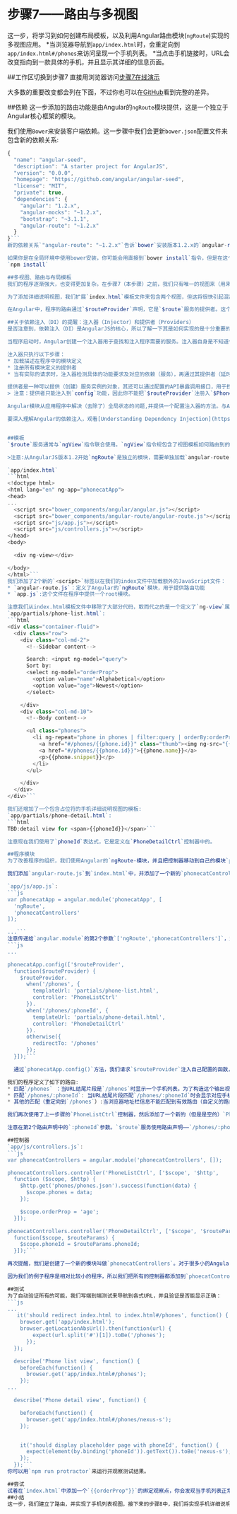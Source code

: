 # 步骤7——路由与多视图

这一步，将学习到如何创建布局模板，以及利用Angular路由模块(`ngRoute`)实现的多视图应用。
*当浏览器导航到`app/index.html`时，会重定向到`app/index.html#/phones`来访问呈现一个手机列表。
*当点击手机链接时，URL会改变指向到一款具体的手机，并且显示其详细的信息页面。

##工作区切换到步骤7
直接用浏览器访问[步骤7在线演示](http://angular.github.io/angular-phonecat/step-7/app)

大多数的重要改变都会列在下面，不过你也可以在[GitHub](https://github.com/angular/angular-phonecat/compare/step-6...step-7)看到完整的差异。

##依赖
这一步添加的路由功能是由Angular的`ngRoute`模块提供，这是一个独立于Angular核心框架的模块。

我们使用`Bower`来安装客户端依赖。这一步骤中我们会更新`bower.json`配置文件来包含新的依赖关系:
```js
{
  "name": "angular-seed",
  "description": "A starter project for AngularJS",
  "version": "0.0.0",
  "homepage": "https://github.com/angular/angular-seed",
  "license": "MIT",
  "private": true,
  "dependencies": {
    "angular": "1.2.x",
    "angular-mocks": "~1.2.x",
    "bootstrap": "~3.1.1",
    "angular-route": "~1.2.x"
  }
}```
新的依赖关系`"angular-route": "~1.2.x"`告诉`bower`安装版本1.2.x的`angular-route`组件。我们必须明确告诉`bower`下载安装这个依赖。

如果你是在全局环境中使用bower安装，你可能会用直接到`bower install`指令，但是在这个项目中我们已经预配使用`npm`来启动`bower install`，所以你只需要:
`npm install`

##多视图、路由与布局模板
我们的程序逐渐强大，也变得更加复杂。在步骤7（本步骤）之前，我们只有唯一的视图来（用来显示手机列表），并且所有的模板代码都放置在`index.html`中。新的步骤中会添加一个视图来显示列表中每个设备详细的信息（详细说明视图）。

为了添加详细说明视图，我们扩展`index.html`模板文件来包含两个视图，但这将很快引起混乱，为了替代，我们尝试把`index.html`转换到我们称为布局模板（`layout template`）其中有模板（布局模板）在所有视图中通用，其他则是局部模板（`partial templates`），局部模板只包括当前路由`route`——视图当前显示需要的部分。

在Angular中，程序的路由通过`$routeProvider`声明，它是`$route`服务的提供者。这个服务能容易的把控制器、视图模板和浏览器当前的地址栏信息连接起来。使用这个特性，我们可以实现[深层链接(deep linking)](http://en.wikipedia.org/wiki/Deep_linking)，它可以让你可以利用浏览器历史（后退和前进）以及收藏标签。

##关于依赖注入（DI）的提醒：注入器（Injector）和提供者（Providers）
是否注意到，依赖注入（DI）是AngularJS的核心，所以了解一下其是如何实现的是十分重要的。

当程序启动时，Angular创建一个注入器用于查找和注入程序需要的服务。注入器自身是不知道任何关于`$http`或者`$route`服务能做什么的，事实上注入器都不知道这些服务是否存在（除非服务配置在适当的模块定义中）。

注入器只执行以下步骤：
* 加载描述在程序中的模块定义
* 注册所有模块定义的提供者
* 当有实际的请求时，注入器检测具体的功能要求及对应的依赖（服务），再通过其提供者（延时）实例化来完成功能的提供

提供者是一种可以提供（创建）服务实例的对象，其还可以通过配置的API暴露调用接口，用于控制的建立和运行时行为功能。实际上这`$route`服务、`$routeProvider`暴露的API允许为你的程序定义路由。
> 注意：提供者只能注入到`config`功能，因此你不能把`$routeProvider`注册入`$PhoneListCtrl`

Angular模块从应用程序中解决（去除了）全局状态的问题,并提供一个配置注入器的方法。与AMD或者`require.js`模块截然相反，Angular模块不会尝试处理脚本的加载和延时获取等问题。这些目标是完全独立的模块系统，它们可以并列存在和实现他们的目标。

要深入理解Angular的依赖注入，观看[Understanding Dependency Injection](https://github.com/angular/angular.js/wiki/Understanding-Dependency-Injection)


##模板
`$route`服务通常与`ngView`指令联合使用。`ngView`指令规包含了视图模板如何路由到的布局视图。这使得`index.html`模板显得更加完美。

>注意:从AngularJS版本1.2开始`ngRoute`是独立的模块，需要单独加载`angular-route.js`文件，这可以通过`bower`下载到。

`app/index.html`
```html
<!doctype html>
<html lang="en" ng-app="phonecatApp">
<head>
...
  <script src="bower_components/angular/angular.js"></script>
  <script src="bower_components/angular-route/angular-route.js"></script>
  <script src="js/app.js"></script>
  <script src="js/controllers.js"></script>
</head>
<body>

  <div ng-view></div>

</body>
</html>```
我们添加了2个新的`<script>`标签以在我们的index文件中加载额外的JavaScript文件：
* `angular-route.js`：定义了Angular的`ngRoute`模块，用于提供路由功能
* `app.js`:这个文件在程序中提供一个root模块。

注意我们从index.html模板文件中移除了大部分代码，取而代之的是一个定义了`ng-view`属性的`div`标签。移除的代码被放置到`phone-list.html`模板文件中：
`app/partials/phone-list.html`:
```html
<div class="container-fluid">
  <div class="row">
    <div class="col-md-2">
      <!--Sidebar content-->

      Search: <input ng-model="query">
      Sort by:
      <select ng-model="orderProp">
        <option value="name">Alphabetical</option>
        <option value="age">Newest</option>
      </select>

    </div>
    <div class="col-md-10">
      <!--Body content-->

      <ul class="phones">
        <li ng-repeat="phone in phones | filter:query | orderBy:orderProp" class="thumbnail">
          <a href="#/phones/{{phone.id}}" class="thumb"><img ng-src="{{phone.imageUrl}}"></a>
          <a href="#/phones/{{phone.id}}">{{phone.name}}</a>
          <p>{{phone.snippet}}</p>
        </li>
      </ul>

    </div>
  </div>
</div>```

我们还增加了一个包含占位符的手机详细说明视图的模板:
`app/partials/phone-detail.html`:
```html
TBD:detail view for <span>{{phoneId}}</span>```

注意现在我们使用了`phoneId`表达式，它是定义在`PhoneDetailCtrl`控制器中的。

##程序模块
为了改善程序的组织，我们使用Angular的`ngRoute·模块，并且把控制器移动到自己的模块`phonecatControllers`（下面会看见）。

我们添加`angular-route.js`到`index.html`中，并添加了一个新的`phonecatControllers`模块到`controllers.js`中。这些不是所有我们会用到的代码，我们还要添加一些我们程序依赖的模块。下面两个模块都是`phonecatApp`需要的，我们可用指令和服务提供。

`app/js/app.js`:
```js
var phonecatApp = angular.module('phonecatApp', [
  'ngRoute',
  'phonecatControllers'
]);

...```
注意传递给`angular.module`的第2个参数`['ngRoute','phonecatControllers']`，这个数组列出了`phonecatApp`依赖的模块。
```js
...

phonecatApp.config(['$routeProvider',
  function($routeProvider) {
    $routeProvider.
      when('/phones', {
        templateUrl: 'partials/phone-list.html',
        controller: 'PhoneListCtrl'
      }).
      when('/phones/:phoneId', {
        templateUrl: 'partials/phone-detail.html',
        controller: 'PhoneDetailCtrl'
      }).
      otherwise({
        redirectTo: '/phones'
      });
  }]);```

  通过`phonecatApp.config()`方法，我们请求`$routeProvider`注入自己配置的函数，并且使用`$routeProvider.when()`方法提供了自定义路由规则。

我们的程序定义了如下的路由:
* 匹配`/phones` ：当URL结尾片段是`/phones`时显示一个手机列表。为了构造这个输出视图，Angular会使用`phone-list.html`模板和`PhoneListCtrl`控制器
* 匹配`/phones/:phoneId`: 当URL结尾片段匹配`/phones/:phoneId`时会显示对应手机的详细说明视图。这里`:phoneId`是一个URL变量区块。为了生成这个手机详细说明视图，Angular使用`phone-detail.html`模板和`PhoneDetailCtrl`控制器。
* 其他的匹配（重定向到`/phones`）:当浏览器地址栏信息不能匹配到有效路由（自定义的路由设置没有对应项目）时，尝试重定向到`/phones`

我们再次使用了上一步骤的`PhoneListCtrl`控制器，然后添加了一个新的（但是是空的）`PhoneDetailCtrl`控制器到`app/js/controllers.js`文件中来为手机详细说明视图提供数据。

注意在第2个路由声明中的`:phoneId`参数。`$route`服务使用路由声明——`/phones/:phoneId`——作为一个模板来匹配当前的URL。所有的这些变量定义都会在`$routeParams`对象中展开。

##控制器
`app/js/controllers.js`:
```js
var phonecatControllers = angular.module('phonecatControllers', []);

phonecatControllers.controller('PhoneListCtrl', ['$scope', '$http',
  function ($scope, $http) {
    $http.get('phones/phones.json').success(function(data) {
      $scope.phones = data;
    });

    $scope.orderProp = 'age';
  }]);

phonecatControllers.controller('PhoneDetailCtrl', ['$scope', '$routeParams',
  function($scope, $routeParams) {
    $scope.phoneId = $routeParams.phoneId;
  }]);```

再次提醒，我们是创建了一个新的模块叫做`phonecatControllers`。对于很多小的AngularJS程序，共同创造是一个模块为所有控制器(如果有几个)公用。随着程序的增强，很容易为程序添加更多的公用模块。对于大的程序，你需要为每个主要的程序功能创建特定的模块。

因为我们的例子程序是相对比较小的程序，所以我们把所有的控制器都添加到`phoecatControllers`模块中。

##测试
为了自动验证所有的可能，我们写端到端测试来导航到各式URL，并且验证是否能显示正确：
```js
...
   it('should redirect index.html to index.html#/phones', function() {
    browser.get('app/index.html');
    browser.getLocationAbsUrl().then(function(url) {
        expect(url.split('#')[1]).toBe('/phones');
      });
  });

  describe('Phone list view', function() {
    beforeEach(function() {
      browser.get('app/index.html#/phones');
    });
...

  describe('Phone detail view', function() {

    beforeEach(function() {
      browser.get('app/index.html#/phones/nexus-s');
    });


    it('should display placeholder page with phoneId', function() {
      expect(element(by.binding('phoneId')).getText()).toBe('nexus-s');
    });
  });```
你可以用`npm run protractor`来运行并观察测试结果。

##尝试
试着在`index.html`中添加一个`{{orderProp"}}`的绑定观察点，你会发现当手机列表正常显示时，你看不到任何相关信息，这是因为现在`orderProp`数据模型只在`PhoneListCtrl`模型中的作用范围内有效（可见）。为了关联<div ng-view>元素，你需要添加相同绑定到`phone-list.html`模板中，这个绑定将正常工作。
##小结
这一步，我们建立了路由，并实现了手机列表视图，接下来的步骤8中，我们将实现手机详细说明视图。











